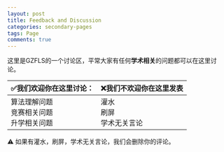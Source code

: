 ```yaml
---
layout: post
title: Feedback and Discussion
categories: secondary-pages
tags: Page
comments: true
---
```


这里是GZFLS的一个讨论区，平常大家有任何**学术相关**的问题都可以在这里讨论。

| ✅我们欢迎你在这里讨论：                       | ❌我们不欢迎你在这里发表      |
| ----------------------------------------------| ---------------------------- |
| 算法理解问题<br />竞赛相关问题<br />升学相关问题 | 灌水<br />刷屏<br />学术无关言论 |

<div class="notification">
    ⚠ 如果有灌水，刷屏，学术无关言论，我们会删除你的评论。
</div>